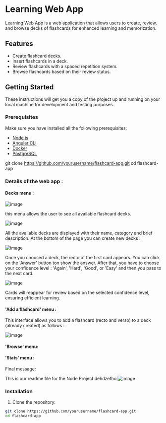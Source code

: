 # Learning Web App

Learning Web App is a web application that allows users to create, review, and browse decks of flashcards for enhanced learning and memorization.

## Features

- Create flashcard decks.
- Insert flashcards in a deck.
- Review flashcards with a spaced repetition system.
- Browse flashcards based on their review status.

## Getting Started

These instructions will get you a copy of the project up and running on your local machine for development and testing purposes.

### Prerequisites

Make sure you have installed all the following prerequisites:

- [Node.js](https://nodejs.org/)
- [Angular CLI](https://angular.io/cli)
- [Docker](https://www.docker.com/products/docker-desktop)
- [PostgreSQL](https://www.postgresql.org/download/)

git clone https://github.com/yourusername/flashcard-app.git
cd flashcard-app

### Details of the web app :

#### Decks menu :

![image](https://github.com/sylverjoy/learning-webapp-project/assets/149414061/39ac6921-0cf1-41d9-bb14-917a3829b395)

this menu allows the user to see all available flashcard decks. 

![image](https://github.com/sylverjoy/learning-webapp-project/assets/149414061/de0269a8-8af3-4162-809a-473ba52a8c27)

All the available decks are displayed with their name, category and brief description.
At the bottom of the page you can create new decks :

![image](https://github.com/sylverjoy/learning-webapp-project/assets/149414061/cdebfbca-9d86-4018-a21a-7a188d29612c)

Once you choosed a deck, the recto of the first card appears. You can click on the 'Answer' button ton show the answer. After that, you have to choose your confidence level : 'Again', 'Hard', 'Good', or 'Easy' and then you pass to the next card.

![image](https://github.com/sylverjoy/learning-webapp-project/assets/149414061/7a0c84ba-f451-44ab-aed9-84169cc01d4b)

Cards will reappear for review based on the selected confidence level, ensuring efficient learning.

#### 'Add a flashcard' menu :

This interface allows you to add a flashcard (recto and verso) to a deck (already created) as follows :

![image](https://github.com/sylverjoy/learning-webapp-project/assets/149414061/70805376-96e2-47da-a712-8bf8ffd8b756)



#### 'Browse' menu:



#### 'Stats' menu :



Final message:

This is our readme file for the Node Project
dehdzefho
![image](https://github.com/sylverjoy/Projet_Node_-_React/assets/113913066/6e0b0052-d341-4700-a1a4-3d2ce86483d8)


### Installation

1. Clone the repository:

```bash
git clone https://github.com/yourusername/flashcard-app.git
cd flashcard-app


